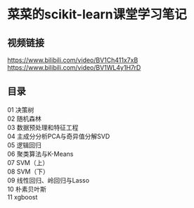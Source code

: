 # 菜菜的scikit-learn课堂学习笔记
## 视频链接
https://www.bilibili.com/video/BV1Ch411x7xB
https://www.bilibili.com/video/BV1WL4y1H7rD
## 目录
01 决策树<br>
02 随机森林<br>
03 数据预处理和特征工程<br>
04 主成分分析PCA与奇异值分解SVD<br>
05 逻辑回归<br>
06 聚类算法与K-Means<br>
07 SVM（上）<br>
08 SVM（下）<br>
09 线性回归、岭回归与Lasso<br>
10 朴素贝叶斯<br>
11 xgboost
